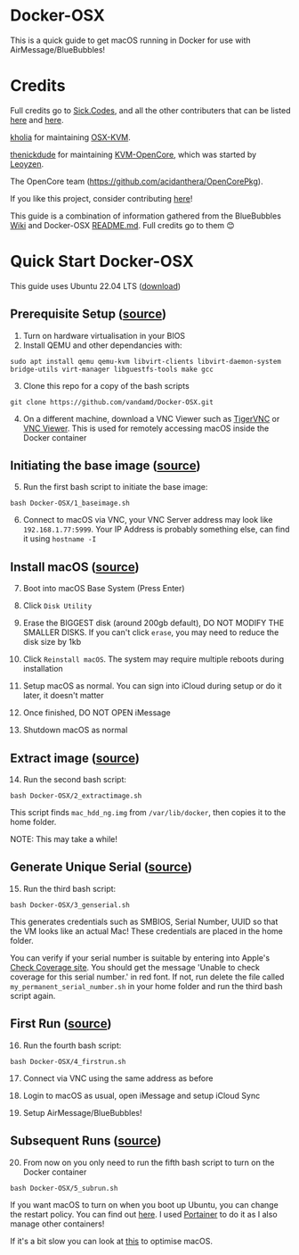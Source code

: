 # Docker-OSX

This is a quick guide to get macOS running in Docker for use with AirMessage/BlueBubbles!

# Credits

Full credits go to [Sick.Codes](https://sick.codes/), and all the other contributers that can be listed [here](https://github.com/sickcodes/Docker-OSX/blob/master/CREDITS.md) and [here](https://github.com/sickcodes/Docker-OSX/graphs/contributors). 

[kholia](https://twitter.com/kholia) for maintaining [OSX-KVM](https://github.com/kholia/OSX-KVM).

[thenickdude](https://github.com/thenickdude) for maintaining [KVM-OpenCore](https://github.com/thenickdude/KVM-Opencore), which was started by [Leoyzen](https://github.com/Leoyzen/).

The OpenCore team (https://github.com/acidanthera/OpenCorePkg).

If you like this project, consider contributing [here](https://github.com/sickcodes/Docker-OSX)!

This guide is a combination of information gathered from the BlueBubbles [Wiki](https://docs.bluebubbles.app/server/advanced/macos-virtualization/running-macos-via-docker#extract-image) and Docker-OSX [README.md](https://github.com/sickcodes/Docker-OSX#readme). Full credits go to them 😊


# Quick Start Docker-OSX

This guide uses Ubuntu 22.04 LTS ([download](https://ubuntu.com/download/desktop/thank-you?version=22.04.1&architecture=amd64))

## Prerequisite Setup ([source](https://github.com/sickcodes/Docker-OSX#initial-setup))
1. Turn on hardware virtualisation in your BIOS
2. Install QEMU and other dependancies with:

```
sudo apt install qemu qemu-kvm libvirt-clients libvirt-daemon-system bridge-utils virt-manager libguestfs-tools make gcc
```

3. Clone this repo for a copy of the bash scripts

```
git clone https://github.com/vandamd/Docker-OSX.git
```

4. On a different machine, download a VNC Viewer such as [TigerVNC](https://tigervnc.org/) or [VNC Viewer](https://www.realvnc.com/en/connect/download/viewer/macos/). This is used for remotely accessing macOS inside the Docker container


## Initiating the base image ([source](https://docs.bluebubbles.app/server/advanced/macos-virtualization/running-macos-via-docker#initiate-base-image))
5. Run the first bash script to initiate the base image:

```
bash Docker-OSX/1_baseimage.sh
```

6. Connect to macOS via VNC, your VNC Server address may look like `192.168.1.77:5999`. Your IP Address is probably something else, can find it using `hostname -I`


## Install macOS ([source](https://github.com/sickcodes/Docker-OSX#additional-boot-instructions-for-when-you-are-creating-your-container))
7. Boot into macOS Base System (Press Enter)

8. Click `Disk Utility`

9. Erase the BIGGEST disk (around 200gb default), DO NOT MODIFY THE SMALLER DISKS. If you can't click `erase`, you may need to reduce the disk size by 1kb

10. Click `Reinstall macOS`. The system may require multiple reboots during installation

11. Setup macOS as normal. You can sign into iCloud during setup or do it later, it doesn't matter

12. Once finished, DO NOT OPEN iMessage

13. Shutdown macOS as normal


## Extract image ([source](https://docs.bluebubbles.app/server/advanced/macos-virtualization/running-macos-via-docker#extract-image))
14. Run the second bash script:

```
bash Docker-OSX/2_extractimage.sh
```

This script finds `mac_hdd_ng.img` from `/var/lib/docker`, then copies it to the home folder.

NOTE: This may take a while!


## Generate Unique Serial ([source](https://docs.bluebubbles.app/server/advanced/macos-virtualization/running-macos-via-docker#generate-unique-serial))
15. Run the third bash script:

```
bash Docker-OSX/3_genserial.sh
```

This generates credentials such as SMBIOS, Serial Number, UUID so that the VM looks like an actual Mac! These credentials are placed in the home folder.

You can verify if your serial number is suitable by entering into Apple's [Check Coverage site](https://checkcoverage.apple.com/). You should get the message 'Unable to check coverage for this serial number.' in red font. If not, run delete the file called `my_permanent_serial_number.sh` in your home folder and run the third bash script again.


## First Run ([source](https://docs.bluebubbles.app/server/advanced/macos-virtualization/running-macos-via-docker#first-run))
16. Run the fourth bash script:

```
bash Docker-OSX/4_firstrun.sh
```

17. Connect via VNC using the same address as before

18. Login to macOS as usual, open iMessage and setup iCloud Sync

19. Setup AirMessage/BlueBubbles!


## Subsequent Runs ([source](https://docs.bluebubbles.app/server/advanced/macos-virtualization/running-macos-via-docker#subsequent-run))
20. From now on you only need to run the fifth bash script to turn on the Docker container

```
bash Docker-OSX/5_subrun.sh
```

If you want macOS to turn on when you boot up Ubuntu, you can change the restart policy. You can find out [here](https://docs.docker.com/config/containers/start-containers-automatically/). I used [Portainer](https://www.portainer.io/) to do it as I also manage other containers!

If it's a bit slow you can look at [this](https://github.com/sickcodes/osx-optimizer) to optimise macOS.
